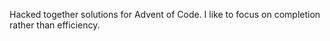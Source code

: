 Hacked together solutions for Advent of Code. I like to focus on completion rather than efficiency.
